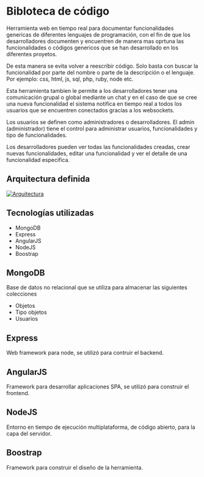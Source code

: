# Bibloteca de código
Herramienta web en tiempo real para documentar funcionalidades genericas de diferentes lenguajes de programación, con el fin de que los desarrolladores documenten y encuentren de manera mas oprtuna las funcionalidades o códigos genericos que se han desarrollado en los diferentes proyetos.

De esta manera se evita volver a reescribir código. Solo basta con buscar la funcionalidad por parte del nombre o parte de la descripción
o el lenguaje. Por ejemplo: css, html, js, sql, php, ruby, node etc. 

Esta herramienta tambien le permite a los desarrolladores tener una comunicación grupal o global mediante un chat y en el caso de que se cree una nueva funcionalidad el sistema notifica en tiempo real a todos los usuarios que se encuentren conectados gracias a los websockets.

Los usuarios se definen como administradores o desarrolladores. El admin (administrador) tiene el control para administrar usuarios,  funcionalidades y tipo de funcionalidades.

Los desarrolladores pueden  ver todas las funcionalidades creadas, crear nuevas funcionalidades, editar una funcionalidad y ver el detalle de una funcionalidad especifica.

## Arquitectura definida
[![Arquitectura](http://funnyfrontend.com/wp-content/uploads/2015/07/stack-mean-esquema.jpg)]()


## Tecnologías utilizadas

* MongoDB
* Express
* AngularJS
* NodeJS
* Boostrap

## MongoDB
Base de datos no relacional que se utiliza para almacenar las siguientes colecciones

* Objetos
* Tipo objetos
* Usuarios

## Express
Web framework para node, se utilizó para contruir el backend.

## AngularJS
Framework para desarrollar aplicaciones SPA, se utilizó para construir el frontend.

## NodeJS 
Entorno en tiempo de ejecución multiplataforma, de código abierto, para la capa del servidor.

## Boostrap
Framework para construir el diseño de la herramienta.
